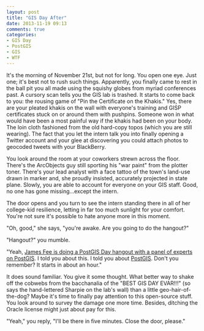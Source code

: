 ```yaml
---
layout: post
title: "GIS Day After"
date: 2013-11-19 09:13
comments: true
categories: 
- GIS Day
- PostGIS
- GIS
- WTF
---
```

It's the morning of November 21st, but not for long. You open one eye. Just one; it's best not to rush such things. Apparently, you finally came to rest in the ball pit you all made using the squishy globes from myriad conferences past. A cursory scan tells you the GIS lab is trashed. It starts to come back to you: the rousing game of "Pin the Certificate on the Khakis." Yes, there are your pleated khakis on the wall with everyone's training and GISP certificates stuck on or around them with pushpins. Someone won in what would have been a most painful way if the khakis had been on your body. The loin cloth fashioned from the old hard-copy topos (which you are still wearing). The fact that you let the intern talk you into finally opening a Twitter account and your glee at discovering you could attach photos to geocoded tweets with your BlackBerry.

You look around the room at your coworkers strewn across the floor. There's the ArcObjects guy still sporting his "war paint" from the plotter toner. There's your lead analyst with a face tattoo of the town's land-use drawn in marker and, she proudly insisted, accurately projected in state plane. Slowly, you are able to account for everyone on your GIS staff. Good, no one has gone missing...except the intern.

The door opens and you turn to see the intern standing there in all of her college-kid resilience, letting in far too much sunlight for your comfort. You're not sure it's possible to hate anyone more in this moment.

"Oh, good," she says, "you're awake. Are you going to do the hangout?"

"Hangout?" you mumble.

"Yeah, [James Fee is doing a PostGIS Day hangout with a panel of experts on PostGIS](http://www.spatiallyadjusted.com/2013/11/18/postgis-day-special-hangout-this-week/). I told you about this. I told you about [PostGIS](http://postgis.net). Don't you remember? It starts in about an hour."

It does sound familiar. You give it some thought. What better way to shake off the cobwebs from the bacchanalia of the "BEST GIS DAY EVAR!!!" (so says the hand-lettered Sharpie on the lab's wall) than a little geo-hair-of-the-dog? Maybe it's time to finally pay attention to this open-source stuff. You look around to survey the damage one more time. Besides, ditching the Oracle license might just about pay for this.

"Yeah," you reply, "I'll be there in five minutes. Close the door, please."